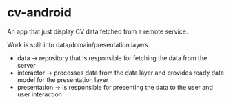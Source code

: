 # cv-android

An app that just display CV data fetched from a remote service.

Work is split into data/domain/presentation layers.
- data -> repository that is responsible for fetching the data from the server
- interactor -> processes data from the data layer and provides ready data model for the presentation layer
- presentation -> is responsible for presenting the data to the user and user interaction
